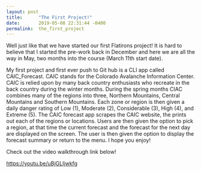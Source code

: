 ```yaml
---
layout: post
title:      "The First Project!"
date:       2019-05-08 22:31:44 -0400
permalink:  the_first_project
---
```



Well just like that we have started our first Flatirons project! It is hard to believe that I started the pre-work back in December and here we are all the way in May, two months into the course (March 11th start date).

My first project and first ever push to Git hub is a CLI app called CAIC_Forecast. CAIC stands for the Colorado Avalanche Information Center. CAIC is relied upon by many back country enthusiasts who recreate in the back country during the winter months. During the spring months CIAC combines many of the regions into three, Northern Mountains, Central Mountains and Southern Mountains. Each zone or region is then given a daily danger rating of Low (1), Moderate (2), Considerable (3), High (4), and Extreme (5). The CAIC forecast app scrapes the CAIC website, the prints out each of the regions or locations. Users are then given the option to pick a region, at that time the current forecast and the forecast for the next day are displayed on the screen.  The user is then given the option to display the forecast summary or return to the menu. I hope you enjoy!

Check out the video walkthrough link below! 

https://youtu.be/uBjGLIjwkfg



